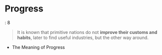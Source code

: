 # Progress

: 8

> It is known that primitive nations do not **improve their customs and habits**, later to find useful industries, but the other way around.
> 
- The Meaning of Progress